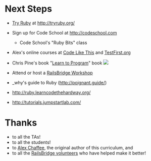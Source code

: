 # Next Steps

* [Try Ruby](http://tryruby.org/) at <http://tryruby.org/>
* Sign up for Code School at <http://codeschool.com>
  * Code School's "Ruby Bits" class
* Alex's online courses at [Code Like This](http://codelikethis.com) and [TestFirst.org](http://testfirst.org)
* Chris Pine's book "[Learn to Program](http://www.amazon.com/gp/product/1934356360/ref=as_li_ss_il?ie=UTF8&camp=1789&creative=390957&creativeASIN=1934356360&linkCode=as2&tag=alexchaffeeco-20)" book <a href="http://www.amazon.com/gp/product/1934356360/ref=as_li_ss_il?ie=UTF8&camp=1789&creative=390957&creativeASIN=1934356360&linkCode=as2&tag=alexchaffeeco-20"><img border="0" src="http://ws-na.amazon-adsystem.com/widgets/q?_encoding=UTF8&ASIN=1934356360&Format=_SL110_&ID=AsinImage&MarketPlace=US&ServiceVersion=20070822&WS=1&tag=alexchaffeeco-20" ></a><img src="http://ir-na.amazon-adsystem.com/e/ir?t=alexchaffeeco-20&l=as2&o=1&a=1934356360" width="1" height="1" border="0" alt="" style="border:none !important; margin:0px !important;" />
* Attend or host a [RailsBridge Workshop](http://railsbridge.org)

* _why's guide to Ruby (http://poignant.guide/)

* <http://ruby.learncodethehardway.org/>
* <http://tutorials.jumpstartlab.com/>

# Thanks

* to all the TAs!
* to all the students!
* to [Alex Chaffee](http://alexchaffee.com/), the original author of this curriculum, and
* to all the [RailsBridge volunteers](https://github.com/railsbridge/docs/commits/master/sites/en/learn-to-code) who have helped make it better!

